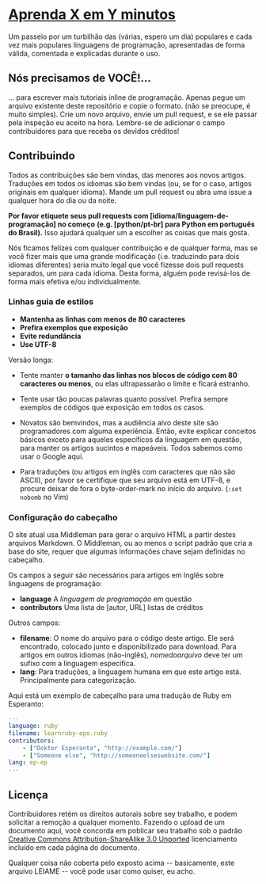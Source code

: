 # [Aprenda X em Y minutos](http://learnxinyminutes.com)

Um passeio por um turbilhão das (várias, espero um dia) populares e
cada vez mais populares linguagens de programação, apresentadas de forma
válida, comentada e explicadas durante o uso.

## Nós precisamos de VOCÊ!...

... para escrever mais tutoriais inline de programação. Apenas pegue um arquivo 
existente deste repositório e copie o formato. (não se preocupe, é muito simples).
Crie um novo arquivo, envie um pull request, e se ele passar pela inspeção eu 
aceito na hora.
Lembre-se de adicionar o campo contribuidores para que receba os devidos créditos!

## Contribuindo

Todos as contribuições são bem vindas, das menores aos novos artigos. Traduções em 
todos os idiomas são bem vindas (ou, se for o caso, artigos originais em qualquer 
idioma). Mande um pull request ou abra uma issue a qualquer hora do dia ou da noite.

**Por favor etiquete seus pull requests com [idioma/linguagem-de-programação] no começo**
**(e.g. [python/pt-br] para Python em português do Brasil).** Isso ajudará qualquer um a 
escolher as coisas que mais gosta.

Nós ficamos felizes com qualquer contribuição e de qualquer forma, mas se você fizer 
mais que uma grande modificação (i.e. traduzindo para dois idiomas diferentes) seria 
muito legal que você fizesse dois pull requests separados, um para cada idioma. 
Desta forma, alguém pode revisá-los de forma mais efetiva e/ou individualmente.

### Linhas guia de estilos

* **Mantenha as linhas com menos de 80 caracteres**
* **Prefira exemplos que exposição**
* **Evite redundância**
* **Use UTF-8**

Versão longa:

* Tente manter **o tamanho das linhas nos blocos de código com 80 caracteres ou menos**, ou elas 
ultrapassarão o limite e ficará estranho.

* Tente usar tão poucas palavras quanto possível. Prefira sempre exemplos de códigos que exposição
em todos os casos.

* Novatos são bemvindos, mas a audiência alvo deste site são programadores com alguma experiência.
  Então, evite explicar conceitos básicos exceto para aqueles específicos da linguagem em questão,
  para manter os artigos sucintos e mapeáveis. Todos sabemos como usar o Google aqui.

* Para traduções (ou artigos em inglês com caracteres que não são ASCII), por favor se certifique
  que seu arquivo está em UTF-8, e procure deixar de fora o byte-order-mark no início do arquivo. 
  (`:set nobomb` no Vim)

### Configuração do cabeçalho

O site atual usa Middleman para gerar o arquivo HTML a partir destes arquivos Markdown. O Middleman,
ou ao menos o script padrão que cria a base do site, requer que algumas informações chave sejam
definidas no cabeçalho.

Os campos a seguir são necessários para artigos em Inglês sobre linguagens de programação:

* **language** A *linguagem de programação* em questão
* **contributors** Uma lista de [autor, URL] listas de créditos

Outros campos:

* **filename**: O nome do arquivo para o código deste artigo. Ele será encontrado, colocado junto 
e disponibilizado para download.
  Para artigos em outros idiomas (não-inglês), *nomedoarquivo* deve ter um sufixo com a linguagem específica.
* **lang**: Para traduções, a linguagem humana em que este artigo está. Principalmente para categorização.

Aqui está um exemplo de cabeçalho para uma tradução de Ruby em Esperanto:

```yaml
---
language: ruby
filename: learnruby-epo.ruby
contributors:
    - ["Doktor Esperanto", "http://example.com/"]
    - ["Someone else", "http://someoneelseswebsite.com/"]
lang: ep-ep
---
```

## Licença

Contribuidores retém os direitos autorais sobre sey trabalho, e podem solicitar a remoção a qualquer momento.
Fazendo o upload de um documento aqui, você concorda em poblicar seu trabalho sob o padrão
[Creative Commons Attribution-ShareAlike 3.0 Unported](http://creativecommons.org/licenses/by-sa/3.0/deed.en_US)
licenciamento incluído em cada página do documento.

Qualquer coisa não coberta pelo exposto acima -- basicamente, este arquivo LEIAME -- você pode usar como quiser, eu acho.
